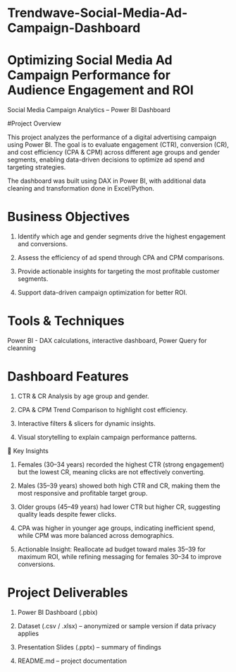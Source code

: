 # Trendwave-Social-Media-Ad-Campaign-Dashboard

# Optimizing Social Media Ad Campaign Performance for Audience Engagement and ROI
  Social Media Campaign Analytics – Power BI Dashboard

 #Project Overview

  This project analyzes the performance of a digital advertising campaign using Power BI. 
  The goal is to evaluate engagement (CTR), conversion (CR), and cost efficiency
  (CPA   & CPM) across different age groups and gender segments, enabling data-driven decisions 
  to optimize ad spend and targeting strategies.

 The dashboard was built using DAX in Power BI, with additional data cleaning and transformation done in Excel/Python.

# Business Objectives

1. Identify which age and gender segments drive the highest engagement and conversions.
 
2. Assess the efficiency of ad spend through CPA and CPM comparisons.

3. Provide actionable insights for targeting the most profitable customer segments.

4. Support data-driven campaign optimization for better ROI.

# Tools & Techniques

 Power BI - DAX calculations, interactive dashboard,
   Power Query for cleanning 

# Dashboard Features

1. CTR & CR Analysis by age group and gender.

2. CPA & CPM Trend Comparison to highlight cost efficiency.

3. Interactive filters & slicers for dynamic insights.

4. Visual storytelling to explain campaign performance patterns.

🔑 Key Insights

1. Females (30–34 years) recorded the highest CTR (strong engagement) but the lowest CR, meaning clicks are not effectively converting.

2. Males (35–39 years) showed both high CTR and CR, making them the most responsive and profitable target group.

3. Older groups (45–49 years) had lower CTR but higher CR, suggesting quality leads despite fewer clicks.

4. CPA was higher in younger age groups, indicating inefficient spend, while CPM was more balanced across demographics.

5. Actionable Insight: Reallocate ad budget toward males 35–39 for maximum ROI, while refining messaging for females 30–34 to improve conversions.

# Project Deliverables

1. Power BI Dashboard (.pbix)

2. Dataset (.csv / .xlsx) – anonymized or sample version if data privacy applies

3. Presentation Slides (.pptx) – summary of findings

4. README.md – project documentation

 
